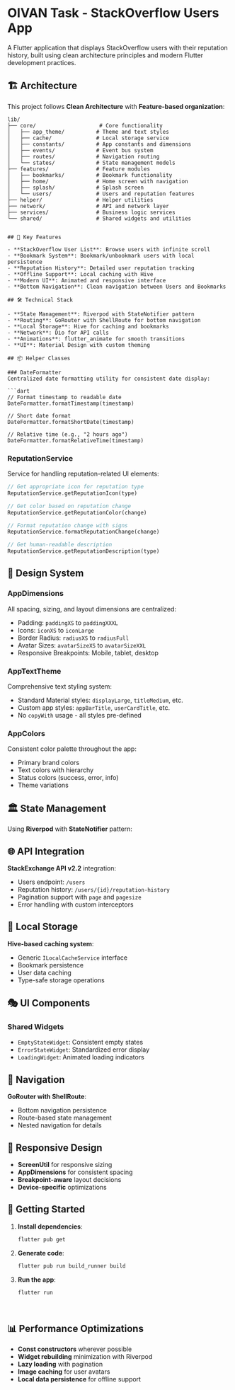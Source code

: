 # OIVAN Task - StackOverflow Users App

A Flutter application that displays StackOverflow users with their reputation history, built using clean architecture principles and modern Flutter development practices.

## 🏗️ Architecture

This project follows **Clean Architecture** with **Feature-based organization**:

```
lib/
├── core/                    # Core functionality
│   ├── app_theme/          # Theme and text styles
│   ├── cache/              # Local storage service
│   ├── constants/          # App constants and dimensions
│   ├── events/             # Event bus system
│   ├── routes/             # Navigation routing
│   └── states/             # State management models
├── features/               # Feature modules
│   ├── bookmarks/          # Bookmark functionality
│   ├── home/               # Home screen with navigation
│   ├── splash/             # Splash screen
│   └── users/              # Users and reputation features
├── helper/                 # Helper utilities
├── network/                # API and network layer
├── services/               # Business logic services
└── shared/                 # Shared widgets and utilities


## 🎯 Key Features

- **StackOverflow User List**: Browse users with infinite scroll
- **Bookmark System**: Bookmark/unbookmark users with local persistence
- **Reputation History**: Detailed user reputation tracking
- **Offline Support**: Local caching with Hive
- **Modern UI**: Animated and responsive interface
- **Bottom Navigation**: Clean navigation between Users and Bookmarks

## 🛠️ Technical Stack

- **State Management**: Riverpod with StateNotifier pattern
- **Routing**: GoRouter with ShellRoute for bottom navigation
- **Local Storage**: Hive for caching and bookmarks
- **Network**: Dio for API calls
- **Animations**: flutter_animate for smooth transitions
- **UI**: Material Design with custom theming

## 📦 Helper Classes

### DateFormatter
Centralized date formatting utility for consistent date display:

```dart
// Format timestamp to readable date
DateFormatter.formatTimestamp(timestamp)

// Short date format
DateFormatter.formatShortDate(timestamp)

// Relative time (e.g., "2 hours ago")
DateFormatter.formatRelativeTime(timestamp)
```

### ReputationService
Service for handling reputation-related UI elements:

```dart
// Get appropriate icon for reputation type
ReputationService.getReputationIcon(type)

// Get color based on reputation change
ReputationService.getReputationColor(change)

// Format reputation change with signs
ReputationService.formatReputationChange(change)

// Get human-readable description
ReputationService.getReputationDescription(type)
```

## 🎨 Design System

### AppDimensions
All spacing, sizing, and layout dimensions are centralized:
- Padding: `paddingXS` to `paddingXXXL`
- Icons: `iconXS` to `iconLarge` 
- Border Radius: `radiusXS` to `radiusFull`
- Avatar Sizes: `avatarSizeXS` to `avatarSizeXXL`
- Responsive Breakpoints: Mobile, tablet, desktop

### AppTextTheme
Comprehensive text styling system:
- Standard Material styles: `displayLarge`, `titleMedium`, etc.
- Custom app styles: `appBarTitle`, `userCardTitle`, etc.
- No `copyWith` usage - all styles pre-defined

### AppColors
Consistent color palette throughout the app:
- Primary brand colors
- Text colors with hierarchy
- Status colors (success, error, info)
- Theme variations

## 🏛️ State Management

Using **Riverpod** with **StateNotifier** pattern:



## 🌐 API Integration

**StackExchange API v2.2** integration:
- Users endpoint: `/users`
- Reputation history: `/users/{id}/reputation-history`
- Pagination support with `page` and `pagesize`
- Error handling with custom interceptors

## 💾 Local Storage

**Hive-based caching system**:
- Generic `ILocalCacheService` interface
- Bookmark persistence
- User data caching
- Type-safe storage operations

## 🎭 UI Components

### Shared Widgets
- `EmptyStateWidget`: Consistent empty states
- `ErrorStateWidget`: Standardized error display  
- `LoadingWidget`: Animated loading indicators


## 🔄 Navigation

**GoRouter with ShellRoute**:
- Bottom navigation persistence
- Route-based state management
- Nested navigation for details

## 📱 Responsive Design

- **ScreenUtil** for responsive sizing
- **AppDimensions** for consistent spacing
- **Breakpoint-aware** layout decisions
- **Device-specific** optimizations

## 🚀 Getting Started

1. **Install dependencies**:
   ```bash
   flutter pub get
   

2. **Generate code**:
   ```bash
   flutter pub run build_runner build
   

3. **Run the app**:
   ```bash
   flutter run
 
 

## 📊 Performance Optimizations

- **Const constructors** wherever possible
- **Widget rebuilding** minimization with Riverpod
- **Lazy loading** with pagination
- **Image caching** for user avatars
- **Local data persistence** for offline support

